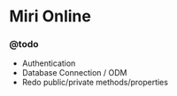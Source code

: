# Miri Online

### @todo
- Authentication
- Database Connection / ODM
- Redo public/private methods/properties
